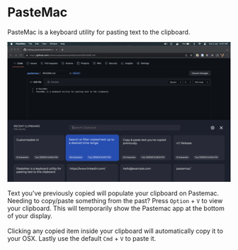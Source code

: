 # PasteMac
PasteMac is a keyboard utility for pasting text to the clipboard.

![demo.png](docs/images/demo.png)


Text you've previously copied will populate your clipboard on Pastemac. Needing to copy/paste something from the past? Press `Option` + `V` to view your clipboard. This will temporarily show the Pastemac app at the bottom of your display.
<br><br>
Clicking any copied item inside your clipboard will automatically copy it to your OSX. Lastly use the default `Cmd` + `V` to paste it.
